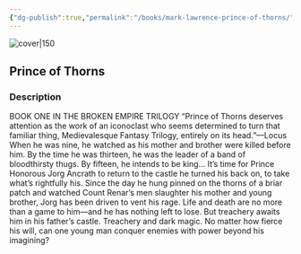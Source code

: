 ```yaml
---
{"dg-publish":true,"permalink":"/books/mark-lawrence-prince-of-thorns/","title":"\"Prince of Thorns\"","tags":["Fantasy"]}
---
```




![cover|150](http://books.google.com/books/content?id=jY-pX6cPxYAC&printsec=frontcover&img=1&zoom=1&edge=curl&source=gbs_api)

## Prince of Thorns

### Description

BOOK ONE IN THE BROKEN EMPIRE TRILOGY “Prince of Thorns deserves attention as the work of an iconoclast who seems determined to turn that familiar thing, Medievalesque Fantasy Trilogy, entirely on its head.”—Locus When he was nine, he watched as his mother and brother were killed before him. By the time he was thirteen, he was the leader of a band of bloodthirsty thugs. By fifteen, he intends to be king... It’s time for Prince Honorous Jorg Ancrath to return to the castle he turned his back on, to take what’s rightfully his. Since the day he hung pinned on the thorns of a briar patch and watched Count Renar’s men slaughter his mother and young brother, Jorg has been driven to vent his rage. Life and death are no more than a game to him—and he has nothing left to lose. But treachery awaits him in his father’s castle. Treachery and dark magic. No matter how fierce his will, can one young man conquer enemies with power beyond his imagining?
```